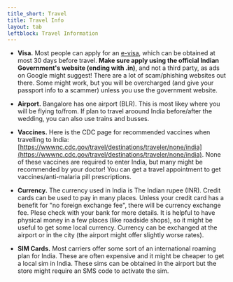 ```yaml
---
title_short: Travel
title: Travel Info
layout: tab
leftblock: Travel Information
---
```

- **Visa.** Most people can apply for an
    <a href="https://indianvisaonline.gov.in/evisa/tvoa.html">e-visa</a>,
    which can be obtained at most 30 days before travel. 
    **Make sure apply using the official Indian Government's website (ending with .in)**, and not a third party, as ads on Google might suggest! There are a lot of scam/phishing websites out there. Some might work, but you will be overcharged (and give your passport info to a scammer) unless you use the government website. 

- **Airport.** Bangalore has one airport (BLR). This is most likey where you will be flying to/from. If plan to travel aroound India before/after the wedding, you can also use trains and busses. 

- **Vaccines.** Here is the CDC page for recommended vaccines when travelling to India: [https://wwwnc.cdc.gov/travel/destinations/traveler/none/india](https://wwwnc.cdc.gov/travel/destinations/traveler/none/india). None of these vaccines are required to enter India, but many might be recommended by your doctor! You can get a travel appointment to get vaccines/anti-malaria pill prescriptions.

- **Currency.** The currency used in India is The Indian rupee (INR). Credit cards can be used to pay in many places. Unless your credit card has a benefit for "no foreign exchange fee", there will be currency exchange fee. Plese check with your bank for more details. It is helpful to have physical money in a few places (like roadside shops), so it might be useful to get some local currency. Currency can be exchanged at the airport or in the city (the airport might offer slightly worse rates).

- **SIM Cards.** Most carriers offer some sort of an international roaming plan for India. These are often expensive and it might be cheaper to get a local sim in India. These sims can be obtained in the airport but the store might require an SMS code to activate the sim.  